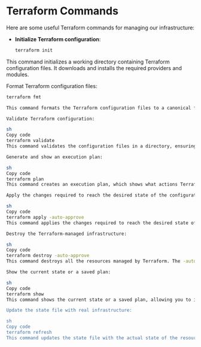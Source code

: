 
# Terraform Commands

Here are some useful Terraform commands for managing our infrastructure:

- **Initialize Terraform configuration**:
  ```sh
  terraform init
This command initializes a working directory containing Terraform configuration files. It downloads and installs the required providers and modules.

Format Terraform configuration files:

```sh
terraform fmt

This command formats the Terraform configuration files to a canonical format and style.

Validate Terraform configuration:

sh
Copy code
terraform validate
This command validates the configuration files in a directory, ensuring that they are syntactically valid and internally consistent.

Generate and show an execution plan:

sh
Copy code
terraform plan
This command creates an execution plan, which shows what actions Terraform will take to change the infrastructure to match the configuration.

Apply the changes required to reach the desired state of the configuration:

sh
Copy code
terraform apply -auto-approve
This command applies the changes required to reach the desired state of the configuration. The -auto-approve flag skips interactive approval of the plan before applying.

Destroy the Terraform-managed infrastructure:

sh
Copy code
terraform destroy -auto-approve
This command destroys all the resources managed by Terraform. The -auto-approve flag skips interactive approval before destruction.

Show the current state or a saved plan:

sh
Copy code
terraform show
This command shows the current state or a saved plan, allowing you to inspect the details of Terraform's plan or state.

Update the state file with real infrastructure:

sh
Copy code
terraform refresh
This command updates the state file with the actual state of the resources, refreshing the data in the state file to reflect the real infrastructure.
